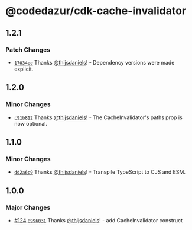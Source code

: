 # @codedazur/cdk-cache-invalidator

## 1.2.1

### Patch Changes

- [`17034ee`](https://github.com/codedazur/toolkit/commit/17034ee5fcbc026fc779a12130572d515d2b8298) Thanks [@thijsdaniels](https://github.com/thijsdaniels)! - Dependency versions were made explicit.

## 1.2.0

### Minor Changes

- [`c91b812`](https://github.com/codedazur/toolkit/commit/c91b812e05f5bb36182f8b17d3d70e72ebb67fbd) Thanks [@thijsdaniels](https://github.com/thijsdaniels)! - The CacheInvalidator's paths prop is now optional.

## 1.1.0

### Minor Changes

- [`dd2a6c9`](https://github.com/codedazur/toolkit/commit/dd2a6c9934b9b0ad2fb63e45e963d94d3ebf6dca) Thanks [@thijsdaniels](https://github.com/thijsdaniels)! - Transpile TypeScript to CJS and ESM.

## 1.0.0

### Major Changes

- [#124](https://github.com/codedazur/toolkit/pull/124) [`8996031`](https://github.com/codedazur/toolkit/commit/8996031f86872cf66ab42bb0ec1629079e4cb1c2) Thanks [@thijsdaniels](https://github.com/thijsdaniels)! - add CacheInvalidator construct
